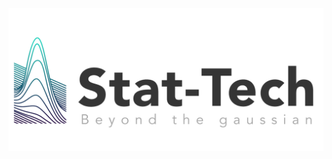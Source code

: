 ![](https://raw.githubusercontent.com/stat-techbr/introducao_a_estatistica_com_R/main/logo-stat-tech-color-horiz.png)
